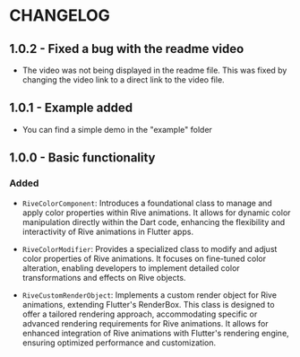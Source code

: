 # CHANGELOG

## 1.0.2 - Fixed a bug with the readme video

- The video was not being displayed in the readme file. This was fixed by changing the video link to a direct link to the video file.

## 1.0.1 - Example added

- You can find a simple demo in the "example" folder

## 1.0.0 - Basic functionality

### Added

- `RiveColorComponent`: Introduces a foundational class to manage and apply color properties within Rive animations. It allows for dynamic color manipulation directly within the Dart code, enhancing the flexibility and interactivity of Rive animations in Flutter apps.

- `RiveColorModifier`: Provides a specialized class to modify and adjust color properties of Rive animations. It focuses on fine-tuned color alteration, enabling developers to implement detailed color transformations and effects on Rive objects.

- `RiveCustomRenderObject`: Implements a custom render object for Rive animations, extending Flutter's RenderBox. This class is designed to offer a tailored rendering approach, accommodating specific or advanced rendering requirements for Rive animations. It allows for enhanced integration of Rive animations with Flutter's rendering engine, ensuring optimized performance and customization.
